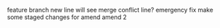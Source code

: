feature branch new line
will see merge conflict line?
emergency fix
make some staged changes for amend
amend 2